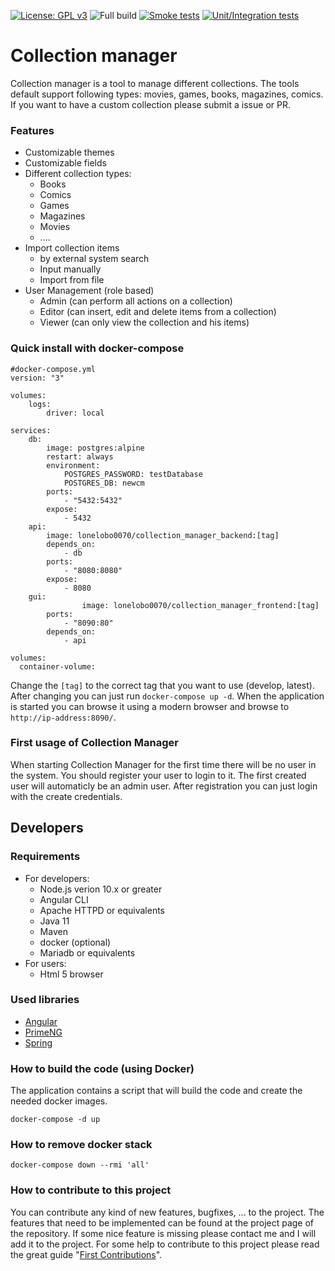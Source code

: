 [![License: GPL v3](https://img.shields.io/badge/License-GPLv3-blue.svg)](https://www.gnu.org/licenses/gpl-3.0)
![Full build](https://github.com/jimmyd-be/Collection-Manager/workflows/Full%20build/badge.svg)
[![Smoke tests](https://github.com/jimmyd-be/Collection-Manager/actions/workflows/smoke-tests.yml/badge.svg)](https://github.com/jimmyd-be/Collection-Manager/actions/workflows/smoke-tests.yml)
[![Unit/Integration tests](https://github.com/jimmyd-be/Collection-Manager/actions/workflows/tests.yml/badge.svg)](https://github.com/jimmyd-be/Collection-Manager/actions/workflows/tests.yml)

# Collection manager

Collection manager is a tool to manage different collections. The tools default support following types: movies, games, books, magazines, comics.
If you want to have a custom collection please submit a issue or PR.
  

### Features
- Customizable themes
- Customizable fields
- Different collection types:
	- Books
	- Comics
	- Games
	- Magazines
	- Movies
	- ....
- Import collection items
	- by external system search
	- Input manually
	- Import from file
- User Management (role based)
	- Admin (can perform all actions on a collection)
	- Editor (can insert, edit and delete items from a collection)
	- Viewer (can only view the collection and his items)

### Quick install with docker-compose

```
#docker-compose.yml
version: "3"

volumes:
    logs:
        driver: local

services:
    db:
        image: postgres:alpine
        restart: always
        environment:
            POSTGRES_PASSWORD: testDatabase
            POSTGRES_DB: newcm
        ports:
            - "5432:5432"
        expose:
            - 5432
    api:
        image: lonelobo0070/collection_manager_backend:[tag]
        depends_on:
            - db
        ports:
            - "8080:8080"
        expose:
            - 8080
    gui:
                image: lonelobo0070/collection_manager_frontend:[tag]
        ports:
            - "8090:80"
        depends_on:
            - api

volumes:
  container-volume:

```

Change the ```[tag]``` to the correct tag that you want to use (develop, latest). After changing you can just run ```docker-compose up -d```. When the application is started you can browse it using a modern browser and browse to ```http://ip-address:8090/```.

### First usage of Collection Manager
When starting Collection Manager for the first time there will be no user in the system. You should register your user to login to it. The first created user will automaticly be an admin user. After registration you can just login with the create credentials.
 

## Developers

### Requirements
- For developers:
	- Node.js verion 10.x or greater
	- Angular CLI
	- Apache HTTPD or equivalents
	- Java 11
	- Maven
	- docker (optional)
	- Mariadb or equivalents
- For users:
	- Html 5 browser
	
### Used libraries

- [Angular]([https://angular.io/](https://angular.io/))
- [PrimeNG](https://www.primefaces.org/primeng/#/](https://www.primefaces.org/primeng/#/))
- [Spring](https://spring.io)



### How to build the code (using Docker)

The application contains a script that will build the code and create the needed docker images.

    docker-compose -d up

### How to remove docker stack

    docker-compose down --rmi 'all'

### How to contribute to this project
You can contribute any kind of new features, bugfixes, ... to the project. The features that need to be implemented can be found at the project page of the repository. If some nice feature is missing please contact me and I will add it to the project. For some help to contribute to this project please read the great guide "[First Contributions](https://github.com/firstcontributions/first-contributions)".
